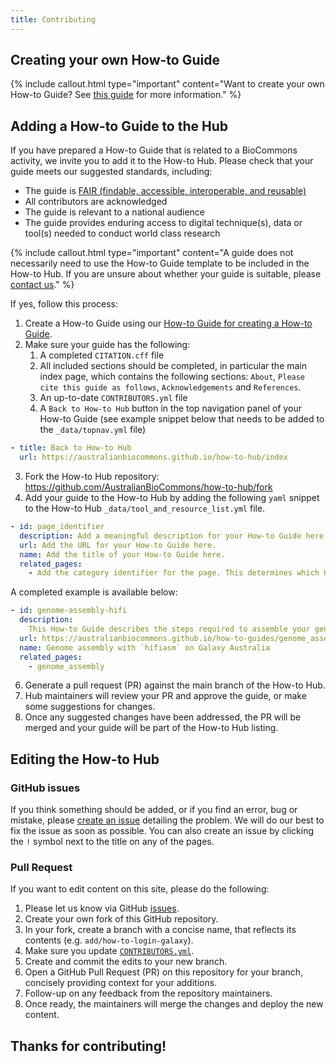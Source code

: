 ```yaml
---
title: Contributing
---
```


## Creating your own How-to Guide

{% include callout.html type="important" content="Want to create your own How-to Guide? See [this guide](https://australianbiocommons.github.io/how-to-guide-template/) for more information." %}


## Adding a How-to Guide to the Hub


If you have prepared a How-to Guide that is related to a BioCommons activity, we invite you to add it to the How-to Hub. Please check that your guide meets our suggested standards, including:

- The guide is [FAIR (findable, accessible, interoperable, and reusable)](https://doi.org/10.1038/sdata.2016.18)
- All contributors are acknowledged
- The guide is relevant to a national audience
- The guide provides enduring access to digital technique(s), data or tool(s) needed to conduct world class research

{% include callout.html type="important" content="A guide does not necessarily need to use the How-to Guide template to be included in the How-to Hub. If you are unsure about whether your guide is suitable, please [contact us](https://www.biocommons.org.au/contact-form)." %}


If yes, follow this process:

1. Create a How-to Guide using our [How-to Guide for creating a How-to Guide](https://australianbiocommons.github.io/how-to-guide-template/).
2. Make sure your guide has the following:
   1. A completed `CITATION.cff` file
   2. All included sections should be completed, in particular the main index page, which contains the following sections: `About`, `Please cite this guide as follows`, `Acknowledgements` and `References`.
   3. An up-to-date `CONTRIBUTORS.yml` file 
   4. A `Back to How-to Hub` button in the top navigation panel of your How-to Guide (see example snippet below that needs to be added to the `_data/topnav.yml` file)

```yaml
- title: Back to How-to Hub
  url: https://australianbiocommons.github.io/how-to-hub/index
```

3. Fork the How-to Hub repository: https://github.com/AustralianBioCommons/how-to-hub/fork
4. Add your guide to the How-to Hub by adding the following `yaml` snippet to the How-to Hub `_data/tool_and_resource_list.yml` file.

```yaml
- id: page_identifier
  description: Add a meaningful description for your How-to Guide here.
  url: Add the URL for your How-to Guide here.
  name: Add the title of your How-to Guide here.
  related_pages:
    - Add the category identifier for the page. This determines which How-to Hub category page your guide appears on.
```

A completed example is available below: 

```yaml
- id: genome-assembly-hifi
  description:
    This How-to Guide describes the steps required to assemble your genome on the Galaxy Australia platform, using multiple workflows developed in consultation between the Bioplatforms Australia Threatened Species Initiative, Galaxy Australia, and the Australian BioCommons.
  url: https://australianbiocommons.github.io/how-to-guides/genome_assembly/hifi_assembly
  name: Genome assembly with `hifiasm` on Galaxy Australia
  related_pages:
    - genome_assembly
```

6. Generate a pull request (PR) against the main branch of the How-to Hub.
7. Hub maintainers will review your PR and approve the guide, or make some suggestions for changes.
8. Once any suggested changes have been addressed, the PR will be merged and your guide will be part of the How-to Hub listing.


## Editing the How-to Hub

### GitHub issues

If you think something should be added, or if you find an error, bug or mistake, please [create an issue](https://github.com/AustralianBioCommons/how-to-hub/issues) detailing the problem. We will do our best to fix the issue as soon as possible. You can also create an issue by clicking the `!` symbol next to the title on any of the pages.


### Pull Request

If you want to edit content on this site, please do the following:

1. Please let us know via GitHub [issues](https://github.com/AustralianBioCommons/how-to-hub/issues).
2. Create your own fork of this GitHub repository.
3. In your fork, create a branch with a concise name, that reflects its contents (e.g. `add/how-to-login-galaxy`).
4. Make sure you update [`CONTRIBUTORS.yml`](https://github.com/AustralianBioCommons/how-to-hub/blob/main/_data/CONTRIBUTORS.yml).
5. Create and commit the edits to your new branch.
6. Open a GitHub Pull Request (PR) on this repository for your branch, concisely providing context for your additions.
7. Follow-up on any feedback from the repository maintainers.
8. Once ready, the maintainers will merge the changes and deploy the new content.


## Thanks for contributing!

